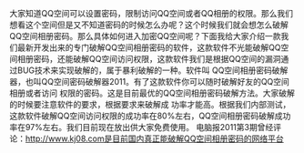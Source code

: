 大家知道QQ空间可以设置密码，限制访问QQ空间或者QQ相册的权限。那么我们想看这个空间但是又不知道密码的时候怎么办呢？这个时候我们就会想怎么破解QQ空间相册密码。那么具体如何进入加密QQ空间呢？下面我给大家介绍一款我们最新开发出来的专门破解QQ空间相册密码的软件，这款软件不光能破解QQ空间相册密码，还能破解QQ空间访问权限，这款软件我们是根据QQ空间的漏洞通过BUG技术来实现破解的，属于暴利破解的一种。软件叫 QQ空间相册密码破解器，也叫QQ空间密码破解器2011。有了这款软件你可以随时破解好友的QQ空间相册或者访问 权限的密码。这是目前最优的QQ空间相册密码破解方法。大家破解的时候要注意软件的要求，根据要求来破解成 功率才能高。根据我们内部测试，这款软件破解QQ空间访问权限的成功率在80%左右，QQ空间相册密码破解成功 率在97%左右。我们目前现在放出供大家免费使用。
电脑报2011第3期曾经评论：http://www.kj08.com是目前国内真正能破解QQ空间相册密码的网络平台